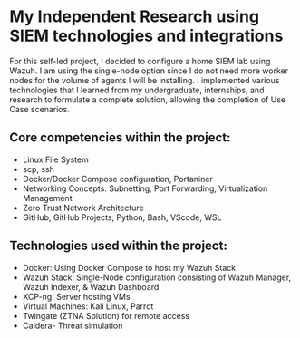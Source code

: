 # My Independent Research using SIEM technologies and integrations
For this self-led project, I decided to configure a home SIEM lab using Wazuh. I am using the single-node option since I do not need more worker nodes for the volume of agents I will be installing. I implemented various technologies that I learned from my undergraduate, internships, and research to formulate a complete solution, allowing the completion of Use Case scenarios.

## Core competencies within the project:
- Linux File System
- scp, ssh
- Docker/Docker Compose configuration, Portaniner 
- Networking Concepts: Subnetting, Port Forwarding, Virtualization Management
- Zero Trust Network Architecture
- GitHub, GitHub Projects, Python, Bash, VScode, WSL

## Technologies used within the project:
- Docker: Using Docker Compose to host my Wazuh Stack
- Wazuh Stack: Single-Node configuration consisting of Wazuh Manager, Wazuh Indexer, & Wazuh Dashboard
- XCP-ng: Server hosting VMs
- Virtual Machines: Kali Linux, Parrot
- Twingate (ZTNA Solution) for remote access
- Caldera- Threat simulation
